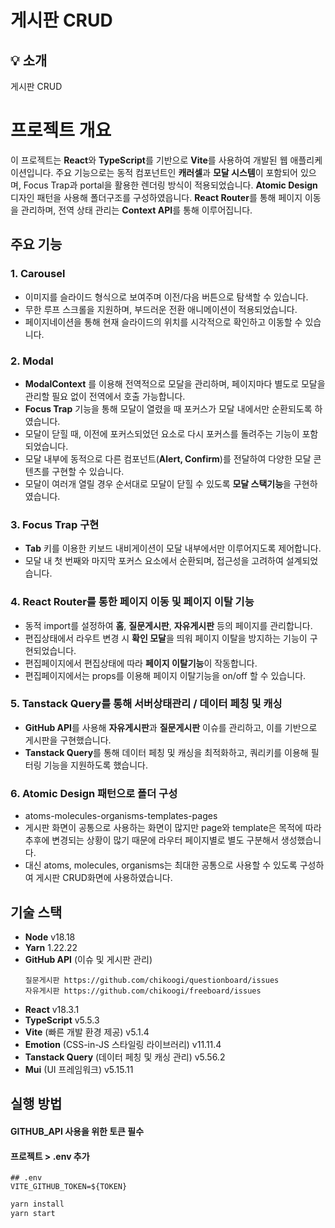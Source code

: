 # 게시판 CRUD

## 💡 소개
게시판 CRUD

# 프로젝트 개요
이 프로젝트는 **React**와 **TypeScript**를 기반으로 **Vite**를 사용하여 개발된 웹 애플리케이션입니다.
주요 기능으로는 동적 컴포넌트인 **캐러셀**과 **모달 시스템**이 포함되어 있으며, Focus Trap과 portal을 활용한 렌더링 방식이 적용되었습니다.
**Atomic Design**디자인 패턴을 사용해 폴더구조를 구성하였읍니다.
**React Router**를 통해 페이지 이동을 관리하며, 전역 상태 관리는 **Context API**를 통해 이루어집니다.


## 주요 기능

### 1. **Carousel**
- 이미지를 슬라이드 형식으로 보여주며 이전/다음 버튼으로 탐색할 수 있습니다.
- 무한 루프 스크롤을 지원하며, 부드러운 전환 애니메이션이 적용되었습니다.
- 페이지네이션을 통해 현재 슬라이드의 위치를 시각적으로 확인하고 이동할 수 있습니다.

### 2. **Modal**
- **ModalContext** 를 이용해 전역적으로 모달을 관리하며, 페이지마다 별도로 모달을 관리할 필요 없이 전역에서 호출 가능합니다.
- **Focus Trap** 기능을 통해 모달이 열렸을 때 포커스가 모달 내에서만 순환되도록 하였습니다.
- 모달이 닫힐 때, 이전에 포커스되었던 요소로 다시 포커스를 돌려주는 기능이 포함되었습니다.
- 모달 내부에 동적으로 다른 컴포넌트(**Alert, Confirm**)를 전달하여 다양한 모달 콘텐츠를 구현할 수 있습니다.
- 모달이 여러개 열릴 경우 순서대로 모달이 닫힐 수 있도록 **모달 스택기능**을 구현하였습니다.

### 3. **Focus Trap 구현**
- **Tab** 키를 이용한 키보드 내비게이션이 모달 내부에서만 이루어지도록 제어합니다.
- 모달 내 첫 번째와 마지막 포커스 요소에서 순환되며, 접근성을 고려하여 설계되었습니다.

### 4. **React Router를 통한 페이지 이동 및 페이지 이탈 기능**
- 동적 import를 설정하여 **홈**, **질문게시판**, **자유게시판** 등의 페이지를 관리합니다.
- 편집상태에서 라우트 변경 시 **확인 모달**을 띄워 페이지 이탈을 방지하는 기능이 구현되었습니다.
- 편집페이지에서 편집상태에 따라 **페이지 이탈기능**이 작동합니다.
- 편집페이지에서는 props를 이용해 페이지 이탈기능을 on/off 할 수 있습니다.

### 5. **Tanstack Query를 통해 서버상태관리 / 데이터 페칭 및 캐싱**
- **GitHub API**를 사용해 **자유게시판**과 **질문게시판** 이슈를 관리하고, 이를 기반으로 게시판을 구현했습니다.
- **Tanstack Query**를 통해 데이터 페칭 및 캐싱을 최적화하고, 쿼리키를 이용해 필터링 기능을 지원하도록 했습니다.

### 6. **Atomic Design** 패턴으로 폴더 구성
- atoms-molecules-organisms-templates-pages 
- 게시판 화면이 공통으로 사용하는 화면이 많지만 page와 template은 목적에 따라 추후에 변경되는 상황이 많기 때문에 라우터 페이지별로 별도 구분해서 생성했습니다.
- 대신 atoms, molecules, organisms는 최대한 공통으로 사용할 수 있도록 구성하여 게시판 CRUD화면에 사용하였습니다.

## 기술 스택
- **Node** v18.18
- **Yarn** 1.22.22
- **GitHub API** (이슈 및 게시판 관리)
   ```
  질문게시판 https://github.com/chikoogi/questionboard/issues
  자유게시판 https://github.com/chikoogi/freeboard/issues

- **React** v18.3.1
- **TypeScript** v5.5.3
- **Vite** (빠른 개발 환경 제공) v5.1.4
- **Emotion** (CSS-in-JS 스타일링 라이브러리) v11.11.4
- **Tanstack Query** (데이터 페칭 및 캐싱 관리) v5.56.2
- **Mui** (UI 프레임워크) v5.15.11



## 실행 방법
#### GITHUB_API 사용을 위한 토큰 필수
#### 프로젝트 > .env 추가
```
## .env
VITE_GITHUB_TOKEN=${TOKEN}
```

```bash
yarn install
yarn start 
